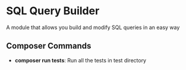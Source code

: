 # SQL Query Builder

A module that allows you build and modify SQL queries in an easy way

## Composer Commands

- **composer run tests**: Run all the tests in test directory

